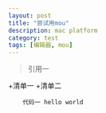 ```yaml
---
layout: post
title: "尝试用mou"
description: mac platform
category: test
tags: [编辑器, mou]
---
```




>引用一


+清单一
+清单二


		代码一 hello world
